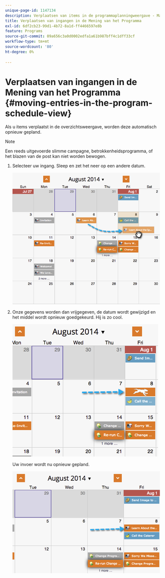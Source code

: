```yaml
---
unique-page-id: 1147134
description: Verplaatsen van items in de programmaplanningweergave - Marketo Docs - Productdocumentatie
title: Verplaatsen van ingangen in de Mening van het Programma
exl-id: 6df2cb23-99d1-4b72-8a1d-ff4466597e8b
feature: Programs
source-git-commit: 09a656c3a0d0002edfa1a61b987bff4c1dff33cf
workflow-type: tm+mt
source-wordcount: '80'
ht-degree: 0%

---
```


# Verplaatsen van ingangen in de Mening van het Programma {#moving-entries-in-the-program-schedule-view}

Als u items verplaatst in de overzichtsweergave, worden deze automatisch opnieuw gepland.

>[!NOTE]
>
>Een reeds uitgevoerde slimme campagne, betrokkenheidsprogramma, of het blazen van de post kan niet worden bewogen.

1. Selecteer uw ingang. Sleep en zet het neer op een andere datum.

   ![](assets/image2014-9-18-17-3a47-3a23.png)

1. Onze gegevens worden dan vrijgegeven, de datum wordt gewijzigd en het middel wordt opnieuw goedgekeurd. Hij is zo cool.

   ![](assets/image2014-9-18-17-3a47-3a35.png)

   Uw invoer wordt nu opnieuw gepland.

   ![](assets/image2014-9-18-17-3a49-3a19.png)
